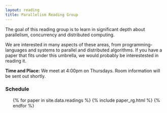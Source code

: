 ```yaml
---
layout: reading
title: Parallelism Reading Group
---
```


The goal of this reading group is to learn in significant depth about parallelism, concurrency and distributed computing. 

We are interested in many aspects of these areas, from programming-languages and systems to parallel and distributed algorithms. If you have a paper that fits under this umbrella, we would probably be interestested in reading it. 

**Time and Place:** We meet at 4:00pm on Thursdays. Room information will be sent out shortly.

### Schedule

<ul>
{% for paper in site.data.readings %}
  {% include paper_rg.html %}
{% endfor %}
</ul>
